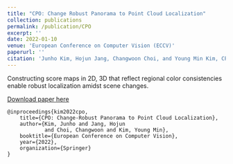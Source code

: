```yaml
---
title: "CPO: Change Robust Panorama to Point Cloud Localization"
collection: publications
permalink: /publication/CPO
excerpt: ''
date: 2022-01-10
venue: 'European Conference on Computer Vision (ECCV)'
paperurl: ''
citation: 'Junho Kim, Hojun Jang, Changwoon Choi, and Young Min Kim, CPO: Change Robust Panorama to Point Cloud Localization, <i>European Conference on Computer Vision</i>, 2022.'
---
```

Constructing score maps in 2D, 3D that reflect regional color consistencies enable robust localization amidst scene changes.

[Download paper here](https://www.ecva.net/papers/eccv_2022/papers_ECCV/html/1567_ECCV_2022_paper.php)

```
@inproceedings{kim2022cpo,
    title={CPO: Change-Robust Panorama to Point Cloud Localization},
    author={Kim, Junho and Jang, Hojun 
            and Choi, Changwoon and Kim, Young Min},
    booktitle={European Conference on Computer Vision},
    year={2022},
    organization={Springer}
}
```